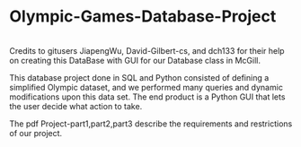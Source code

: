 # Olympic-Games-Database-Project
<br>
Credits to gitusers JiapengWu, David-Gilbert-cs, and dch133 for their help on creating this DataBase with GUI for our Database class in McGill.
<br\>

This database project done in SQL and Python consisted of defining a simplified Olympic dataset, and we performed many queries and dynamic modifications upon this data set. The end product is a Python GUI that lets the user decide what action to take.

The pdf Project-part1,part2,part3 describe the requirements and restrictions of our project.
